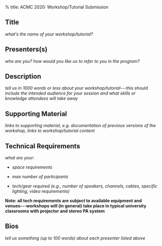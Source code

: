 % title: ACMC 2020: Workshop/Tutorial Submission

## Title

_what's the name of your workshop/tutorial?_

## Presenters(s)

_who are you? how would you like us to refer to you in the program?_

## Description

_tell us in 1000 words or less about your workshop/tutorial---this should
include the intended audience for your session and what skills or knowledge
attendees will take away_

## Supporting Material

_links to supporting material, e.g. documentation of previous versions of the
workshop, links to workshop/tutorial content_

## Technical Requirements

_what are your:_

- _space requirements_

- _max number of participants_

- _tech/gear required (e.g., number of speakers, channels, cables, specific lighting, video requirements)_

**Note: all tech requirements are subject to available equipment and
venues---workshops will (in general) take place in typical university classrooms
with projector and stereo PA system**

## Bios

_tell us something (up to 100 words) about each presenter listed above_
